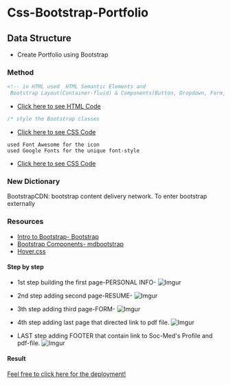 # Css-Bootstrap-Portfolio

## Data Structure

- Create Portfolio using Bootstrap

### Method

```html
<!-- in HTML used  HTML Semantic Elements and
 Bootstrap Layout(Container-fluid) & Components(Button, Dropdown, Form, Jumbotron , NavBar & more ...)
```

- [Click here to see HTML Code](index.html)

```css
/* style the Bootstrap classes
```

- [Click here to see CSS Code](css/style.css)

```
used Font Awesome for the icon
used Google Fonts for the unique font-style
```

- [Click here to see CSS Code](css/style.css)

### New Dictionary

BootstrapCDN: bootstrap content delivery network. To enter bootstrap externally

### Resources

- [Intro to Bootstrap- Bootstrap ](https://getbootstrap.com/docs/4.4/layout/overview/)
- [Bootstrap Components- mdbootstrap](https://mdbootstrap.com/docs/jquery/components/demo/)
- [Hover.css](http://ianlunn.github.io/Hover/)

#### Step by step

- 1st step building the first page-PERSONAL INFO-
  ![Imgur](https://i.imgur.com/yvEvhnG.gif)

- 2nd step adding second page-RESUME-
  ![Imgur](https://i.imgur.com/zl08HPB.gif)

- 3th step adding third page-FORM-
  ![Imgur](https://i.imgur.com/FgAzmtw.gif)

- 4th step adding last page that directed link to pdf file.
  ![Imgur](https://i.imgur.com/FfYhrxJ.gif)

- LAST step adding FOOTER that contain link to Soc-Med's Profile and pdf-file.
  ![Imgur](https://i.imgur.com/hOdf8hq.png)

#### Result

[Feel free to click here for the deployment!](https://ashraftajuddin.github.io/Css-Bootstrap-Portfolio-Complete/)
